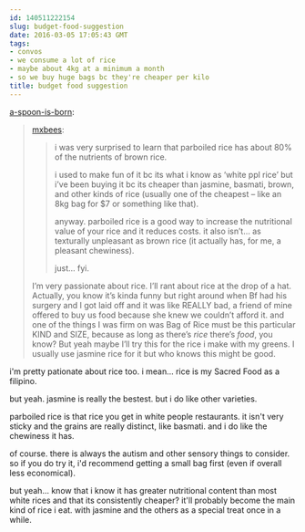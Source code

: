 ```yaml
---
id: 140511222154
slug: budget-food-suggestion
date: 2016-03-05 17:05:43 GMT
tags:
- convos
- we consume a lot of rice
- maybe about 4kg at a minimum a month
- so we buy huge bags bc they're cheaper per kilo
title: budget food suggestion
---
```

<p><a class="tumblr_blog" href="http://a-spoon-is-born.tumblr.com/post/140510844583">a-spoon-is-born</a>:</p>
<blockquote>
<p><a class="tumblr_blog" href="http://mxbees.tumblr.com/post/140510412924">mxbees</a>:</p>
<blockquote>
<p>i was very surprised to learn that parboiled rice has about 80% of the nutrients of brown rice.</p>

<p>i used to make fun of it bc its what i know as ‘white ppl rice’ but i’ve been buying it bc its cheaper than jasmine, basmati, brown, and other kinds of rice (usually one of the cheapest – like an 8kg bag for $7 or something like that).</p>

<p>anyway. parboiled rice is a good way to increase the nutritional value of your rice and it reduces costs. it also isn’t… as texturally unpleasant as brown rice (it actually has, for me, a pleasant chewiness).</p>

<p>just… fyi.</p>
</blockquote>
<p>I’m very passionate about rice. I’ll rant about rice at the drop of a hat. Actually, you know it’s kinda funny but right around when Bf had his surgery and I got laid off and it was like REALLY bad, a friend of mine offered to buy us food because she knew we couldn’t afford it. and one of the things I was firm on was Bag of Rice must be this particular KIND and SIZE, because as long as there’s<i> rice </i>there’s <i>food</i>, you know? But yeah maybe I’ll try this for the rice i make with my greens. I usually use jasmine rice for it but who knows this might be good.<br></p>
</blockquote>

i'm pretty pationate about rice too. i mean... rice is my Sacred Food as a filipino. 

but yeah. jasmine is really the bestest. but i do like other varieties.

parboiled rice is that rice you get in white people restaurants. it isn't very sticky and the grains are really distinct, like basmati. and i do like the chewiness it has. 

of course. there is always the autism and other sensory things to consider. so if you do try it, i'd recommend getting a small bag first (even if overall less economical).

but yeah... know that i know it has greater nutritional content than most white rices and that its consistently cheaper? it'll probably become the main kind of rice i eat. with jasmine and the others as a special treat once in a while.